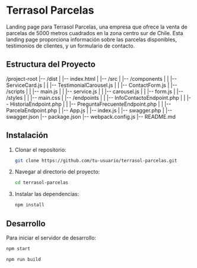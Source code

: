 # Terrasol Parcelas

Landing page para Terrasol Parcelas, una empresa que ofrece la venta de parcelas de 5000 metros cuadrados en la zona centro sur de Chile. Esta landing page proporciona información sobre las parcelas disponibles, testimonios de clientes, y un formulario de contacto.

## Estructura del Proyecto


/project-root
|-- /dist
|   |-- index.html
|
|-- /src
|   |-- /components
|   |   |-- ServiceCard.js
|   |   |-- TestimonialCarousel.js
|   |   |-- ContactForm.js
|   |-- /scripts
|   |   |-- main.js
|   |   |-- service.js
|   |   |-- carousel.js
|   |   |-- form.js
|   |-- /styles
|   |   |-- main.css
|   |-- /endpoints
|   |   |-- InfoContactoEndpoint.php
|   |   |-- HistoriaEndpoint.php
|   |   |-- PreguntaFrecuenteEndpoint.php
|   |   |-- ParcelaEndpoint.php
|   |-- App.js
|   |-- index.js
|   |-- swagger.php
|
|-- swagger.json
|-- package.json
|-- webpack.config.js
|-- README.md


## Instalación

1. Clonar el repositorio:
    ```sh
    git clone https://github.com/tu-usuario/terrasol-parcelas.git
    ```

2. Navegar al directorio del proyecto:
    ```sh
    cd terrasol-parcelas
    ```

3. Instalar las dependencias:
    ```sh
    npm install
    ```

## Desarrollo

Para iniciar el servidor de desarrollo:
```sh
npm start

npm run build


